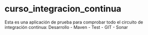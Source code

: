 # curso_integracion_continua
Esta es una aplicación de prueba para comprobar todo el circuito de integración continua:
Desarrollo - Maven - Test - GIT - Sonar
